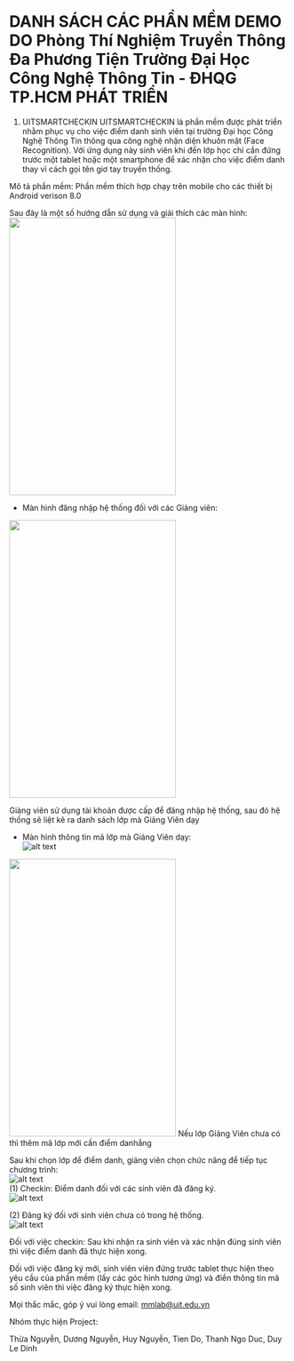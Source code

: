 # DANH SÁCH CÁC PHẦN MỀM DEMO DO Phòng Thí Nghiệm Truyền Thông Đa Phương Tiện Trường Đại Học Công Nghệ Thông Tin - ĐHQG TP.HCM PHÁT TRIỂN

1. UITSMARTCHECKIN
UITSMARTCHECKIN là phần mềm được phát triển nhằm phục vụ cho việc điểm danh sinh viên tại trường Đại học Công Nghệ Thông Tin thông qua công nghệ nhận diện khuôn mặt (Face Recognition). Với ứng dụng này sinh viên khi đến lớp học chỉ cần đứng trước một tablet hoặc một smartphone để xác nhận cho việc điểm danh thay vì cách gọi tên giơ tay truyền thống. 

Mô tả phần mềm: Phần mềm thích hợp chạy trên mobile cho các thiết bị Android verison 8.0 

Sau đây là một số hướng dẫn sử dụng và giải thích các màn hình:   
<img src="https://raw.githubusercontent.com/tiendv/mmlabdemo/master/pictures/splashscreen.png" width="300" height="500">   
- Màn hình đăng nhập hệ thống đối với các Giảng viên:   
<img src="https://raw.githubusercontent.com/tiendv/mmlabdemo/master/pictures/login.png" width="300" height="500">   

Giảng viên sử dụng tài khoản được cấp để đăng nhập hệ thống, sau đó hệ thống sẽ liệt kê ra danh sách lớp mà Giảng Viên dạy   

- Màn hình thông tin mã lớp mà Giảng Viên dạy:   
![alt text](https://raw.githubusercontent.com/tiendv/mmlabdemo/master/pictures/class.png)   
<img src="https://raw.githubusercontent.com/tiendv/mmlabdemo/master/pictures/add_class.png" width="300" height="500">   
Nếu lớp Giảng Viên chưa có thì thêm mã lớp mới cần điểm danhắng

Sau khi chọn lớp để điểm danh, giảng viên chọn chức năng để tiếp tục chương trình:    
![alt text](https://raw.githubusercontent.com/tiendv/mmlabdemo/master/pictures/mode.png)   
(1) Checkin: Điểm danh đối với các sinh viên đã đăng ký.   
![alt text](https://raw.githubusercontent.com/tiendv/mmlabdemo/master/pictures/checkin.png)   
 
(2) Đăng ký đối với sinh viên chưa có trong hệ thống.   
![alt text](https://raw.githubusercontent.com/tiendv/mmlabdemo/master/pictures/register.png)   

Đối với việc checkin: Sau khi nhận ra sinh viên và xác nhận đúng sinh viên thì việc điểm danh đã thực hiện xong.   

Đối với việc đăng ký mới, sinh viên viên đứng trước tablet thực hiện theo yêu cầu của phần mềm (lấy các góc hình tương ứng) và điền thông tin mã số sinh viên thì việc đăng ký thực hiện xong.


Mọi thắc mắc, góp ý vui lòng email: mmlab@uit.edu.vn

Nhóm thực hiện Project:

Thừa Nguyễn, Dương Nguyễn, Huy Nguyễn, Tien Do, Thanh Ngo Duc, Duy Le Dinh

